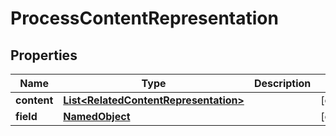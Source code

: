 
# ProcessContentRepresentation

## Properties
Name | Type | Description | Notes
------------ | ------------- | ------------- | -------------
**content** | [**List&lt;RelatedContentRepresentation&gt;**](RelatedContentRepresentation.md) |  |  [optional]
**field** | [**NamedObject**](NamedObject.md) |  |  [optional]



